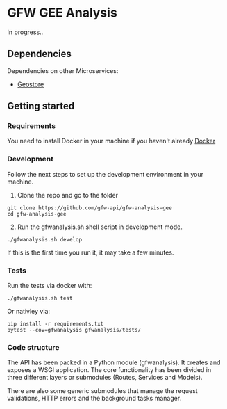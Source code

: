 # GFW GEE Analysis

In progress..

## Dependencies

Dependencies on other Microservices:

- [Geostore](https://github.com/gfw-api/gfw-geostore-api)

## Getting started

### Requirements

You need to install Docker in your machine if you haven't already [Docker](https://www.docker.com/)

### Development

Follow the next steps to set up the development environment in your machine.

1. Clone the repo and go to the folder

```ssh
git clone https://github.com/gfw-api/gfw-analysis-gee
cd gfw-analysis-gee
```

2. Run the gfwanalysis.sh shell script in development mode.

```ssh
./gfwanalysis.sh develop
```

If this is the first time you run it, it may take a few minutes.

### Tests

Run the tests via docker with:
```ssh
./gfwanalysis.sh test
```

Or nativley via:
```ssh
pip install -r requirements.txt
pytest --cov=gfwanalysis gfwanalysis/tests/
```

### Code structure

The API has been packed in a Python module (gfwanalysis). It creates and exposes a WSGI application. The core functionality
has been divided in three different layers or submodules (Routes, Services and Models).

There are also some generic submodules that manage the request validations, HTTP errors and the background tasks manager.
